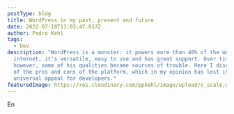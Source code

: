```yaml
---
postType: blog
title: WordPress in my past, present and future
date: 2022-07-18T13:03:47.037Z
author: Pedro Kehl
tags:
  - Dev
description: "WordPress is a monster: it powers more than 40% of the world's
  internet, it's versatile, easy to use and has great support. Over time,
  however, some of his qualities became sources of trouble. Here I discuss some
  of the pros and cons of the platform, which in my opinion has lost its
  universal appeal for developers."
featuredImage: https://res.cloudinary.com/ppkehl/image/upload/c_scale,w_500/v1658149831/WordPress-logotype-wmark_fhqj1c.webp
---
```

En